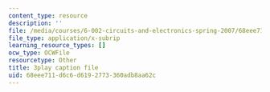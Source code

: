 ```yaml
---
content_type: resource
description: ''
file: /media/courses/6-002-circuits-and-electronics-spring-2007/68eee711d6c6d6192773360adb8aa62c_TXJIhDHtHSI.srt
file_type: application/x-subrip
learning_resource_types: []
ocw_type: OCWFile
resourcetype: Other
title: 3play caption file
uid: 68eee711-d6c6-d619-2773-360adb8aa62c
---
```

